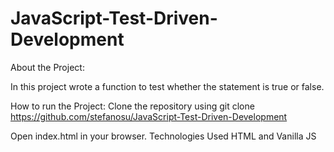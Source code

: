 # JavaScript-Test-Driven-Development
About the Project:

In this project wrote a function to test whether the statement is true or false. 

How to run the Project: Clone the repository using git clone https://github.com/stefanosu/JavaScript-Test-Driven-Development

Open index.html in your browser. Technologies Used HTML and Vanilla JS 
